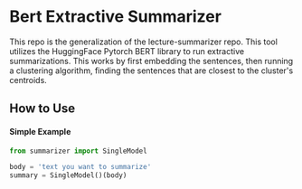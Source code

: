 # Bert Extractive Summarizer

This repo is the generalization of the lecture-summarizer repo. This tool utilizes the HuggingFace Pytorch BERT library 
to run extractive summarizations. This works by first embedding the sentences, then running a clustering algorithm, finding 
the sentences that are closest to the cluster's centroids.

## How to Use

#### Simple Example
```python
from summarizer import SingleModel

body = 'text you want to summarize'
summary = SingleModel()(body)
```

